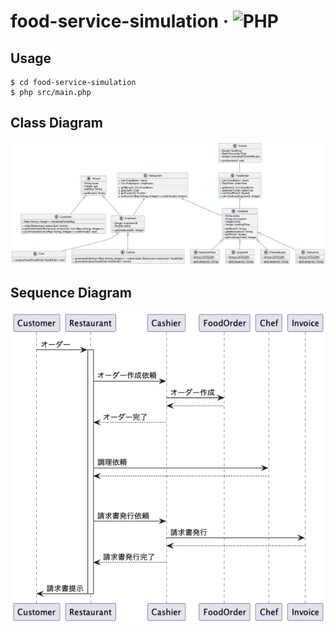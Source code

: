 # food-service-simulation &middot; ![PHP](https://img.shields.io/badge/PHP-777BB4?logo=php&logoColor=white)

## Usage

```
$ cd food-service-simulation
$ php src/main.php
```

## Class Diagram

![ClassDiagram](/docs/ClassDiagram.png)

## Sequence Diagram

![SequenceDiagram](/docs/SequenceDiagram.png)

